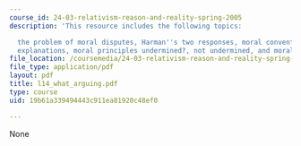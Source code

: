 ```yaml
---
course_id: 24-03-relativism-reason-and-reality-spring-2005
description: 'This resource includes the following topics:

  the problem of moral disputes, Harman''s two responses, moral conventionalism, conventionalist
  explanations, moral principles undermined?, not undermined, and moral argument.'
file_location: /coursemedia/24-03-relativism-reason-and-reality-spring-2005/19b61a339494443c911ea81920c48ef0_l14_what_arguing.pdf
file_type: application/pdf
layout: pdf
title: l14_what_arguing.pdf
type: course
uid: 19b61a339494443c911ea81920c48ef0

---
```

None